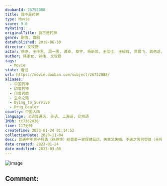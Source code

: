 ```yaml
---
doubanId: 26752088
title: 我不是药神
type: Movie
score: 9.0
myRating: 
originalTitle: 我不是药神
genre: 剧情, 喜剧
datePublished: 2018-06-30
director: 文牧野
actor: 徐峥, 王传君, 周一围, 谭卓, 章宇, 杨新鸣, 王佳佳, 王砚辉, 贾晨飞, 龚蓓苾, 宁浩, 李乃文, 岳小军, 苇青, 富冠铭, 巴拉特·巴蒂, 喜利图, 张海艳, 朱耕佑, 张子贤, 邓飞, 任洛敏, 杜子蓝, 刘兴雷, 杜家毅, 宁晓志, 刘頔, 马千壹, 石强, 甘昀宸, 何李宁, 陈翃, 朱卫民, 吴健, 姜蓉蓉
author: 韩家女, 钟伟, 文牧野
tags:
  - Movie
state: 看过
url: https://movie.douban.com/subject/26752088/
aliases:
  - 中国药神
  - 印度药神
  - 印度药商
  - 生命之路
  - Dying_to_Survive
  - Drug_Dealer
country: 中国大陆
language: 汉语普通话, 英语, 上海话, 印地语
IMDb: tt7362036
time: 117分钟
createTime: 2023-01-24 01:14:52
collectionDate: 2020-11-04
desc: 普通中年男子程勇（徐峥饰）经营着一家保健品店，失意又失婚。不速之客吕受益（王传君饰）的到来，让他开辟了一条去印度买药做“代购”的新事业，虽然困难重重，但他在这条“买药之路”上发现了商机，一发不可收...
date created: 2023-01-24
date modified: 2023-03-08
---
```


![image](p2561305376.jpg)

Comment:
---
